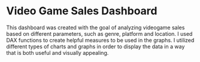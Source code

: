 # Video Game Sales Dashboard
This dashboard was created with the goal of analyzing videogame sales based on different parameters, such as genre, platform and location. 
I used DAX functions to create helpful measures to be used in the graphs. 
I utilized different types of charts and graphs in order to display the data in a way that is both useful and visually appealing. 
